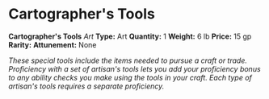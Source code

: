 # Cartographer's Tools

**Cartographer's Tools**
_Art_
**Type:** Art
**Quantity:** 1
**Weight:** 6 lb
**Price:** 15 gp
**Rarity:** 
**Attunement:** None

*These special tools include the items needed to pursue a craft or trade. Proficiency with a set of artisan's tools lets you add your proficiency bonus to any ability checks you make using the tools in your craft. Each type of artisan's tools requires a separate proficiency.*